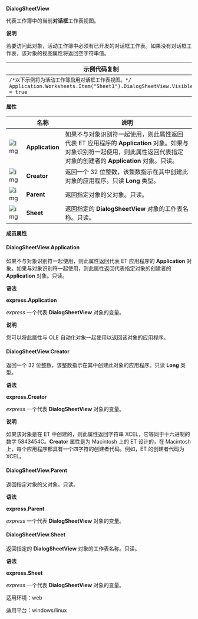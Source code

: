 **DialogSheetView**



代表工作簿中的当前**对话框**工作表视图。

**说明**

若要访问此对象，活动工作簿中必须有已开发的对话框工作表。如果没有对话框工作表，该对象的视图属性将返回空字符串值。

| 示例代码复制                                                 |
| ------------------------------------------------------------ |
| `/*以下示例将为活动工作簿启用对话框工作表视图。*/ Application.Worksheets.Item("Sheet1").DialogSheetView.Visible = true` |

**属性**

|                                                              | 名称            | 说明                                                         |
| ------------------------------------------------------------ | --------------- | ------------------------------------------------------------ |
| ![img](https://qn.cache.wpscdn.cn/encs/doc/office_v19/gif/properties.gif) | **Application** | 如果不与对象识别符一起使用，则此属性返回代表 ET 应用程序的 **Application** 对象。如果与对象识别符一起使用，则此属性返回代表指定对象的创建者的 **Application** 对象。只读。 |
| ![img](https://qn.cache.wpscdn.cn/encs/doc/office_v19/gif/properties.gif) | **Creator**     | 返回一个 32 位整数，该整数指示在其中创建此对象的应用程序。只读 **Long** 类型。 |
| ![img](https://qn.cache.wpscdn.cn/encs/doc/office_v19/gif/properties.gif) | **Parent**      | 返回指定对象的父对象。只读。                                 |
| ![img](https://qn.cache.wpscdn.cn/encs/doc/office_v19/gif/properties.gif) | **Sheet**       | 返回指定的 **DialogSheetView** 对象的工作表名称。只读。      |

**成员属性**

#### **DialogSheetView.Application**

如果不与对象识别符一起使用，则此属性返回代表 ET 应用程序的 **Application** 对象。如果与对象识别符一起使用，则此属性返回代表指定对象的创建者的 **Application** 对象。只读。

**语法**

**express.Application**

*express*   一个代表 **DialogSheetView** 对象的变量。

**说明**

您可以将此属性与 OLE 自动化对象一起使用以返回该对象的应用程序。

#### **DialogSheetView.Creator**

返回一个 32 位整数，该整数指示在其中创建此对象的应用程序。只读 **Long** 类型。

**语法**

**express.Creator**

*express*   一个代表 **DialogSheetView** 对象的变量。

**说明**

如果该对象是在 ET 中创建的，则此属性返回字符串 XCEL，它等同于十六进制的数字 5843454C。**Creator** 属性是为 Macintosh 上的 ET 设计的，在 Macintosh 上，每个应用程序都具有一个四字符的创建者代码。例如，ET 的创建者代码为 XCEL。

#### **DialogSheetView.Parent**

返回指定对象的父对象。只读。

**语法**

**express.Parent**

*express*   一个代表 **DialogSheetView** 对象的变量。

#### **DialogSheetView.Sheet**

返回指定的 **DialogSheetView** 对象的工作表名称。只读。

**语法**

**express.Sheet**

*express*   一个代表 **DialogSheetView** 对象的变量。

适用环境：web

适用平台：windows/linux